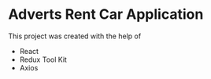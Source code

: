 # Adverts Rent Car Application

This project was created with the help of

- React
- Redux Tool Kit
- Axios

